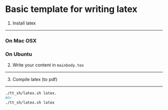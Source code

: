 Basic template for writing latex 
===

1. Install latex
---

### On Mac OSX

### On Ubuntu



2. Write your content in ``mainbody.tex``
---



3. Compile latex (to pdf)
---

```bash
./tt_sh/latex.sh latex.
#Or 
./tt_sh/latex.sh latex
```


